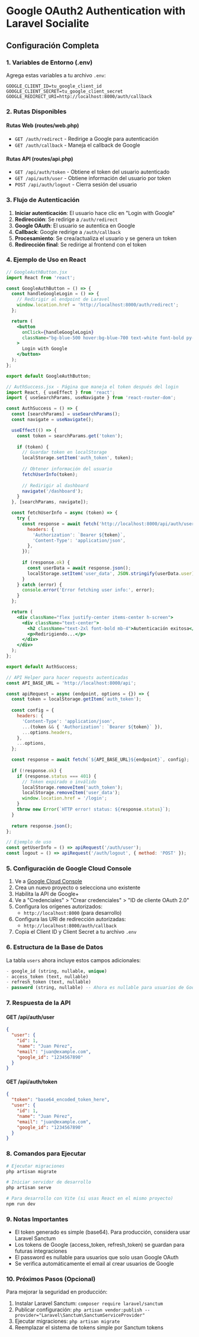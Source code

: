 # Google OAuth2 Authentication with Laravel Socialite

## Configuración Completa

### 1. Variables de Entorno (.env)

Agrega estas variables a tu archivo `.env`:

```env
GOOGLE_CLIENT_ID=tu_google_client_id
GOOGLE_CLIENT_SECRET=tu_google_client_secret
GOOGLE_REDIRECT_URI=http://localhost:8000/auth/callback
```

### 2. Rutas Disponibles

#### Rutas Web (routes/web.php)
- `GET /auth/redirect` - Redirige a Google para autenticación
- `GET /auth/callback` - Maneja el callback de Google

#### Rutas API (routes/api.php)
- `GET /api/auth/token` - Obtiene el token del usuario autenticado
- `GET /api/auth/user` - Obtiene información del usuario por token
- `POST /api/auth/logout` - Cierra sesión del usuario

### 3. Flujo de Autenticación

1. **Iniciar autenticación**: El usuario hace clic en "Login with Google"
2. **Redirección**: Se redirige a `/auth/redirect`
3. **Google OAuth**: El usuario se autentica en Google
4. **Callback**: Google redirige a `/auth/callback`
5. **Procesamiento**: Se crea/actualiza el usuario y se genera un token
6. **Redirección final**: Se redirige al frontend con el token

### 4. Ejemplo de Uso en React

```jsx
// GoogleAuthButton.jsx
import React from 'react';

const GoogleAuthButton = () => {
  const handleGoogleLogin = () => {
    // Redirigir al endpoint de Laravel
    window.location.href = 'http://localhost:8000/auth/redirect';
  };

  return (
    <button 
      onClick={handleGoogleLogin}
      className="bg-blue-500 hover:bg-blue-700 text-white font-bold py-2 px-4 rounded"
    >
      Login with Google
    </button>
  );
};

export default GoogleAuthButton;
```

```jsx
// AuthSuccess.jsx - Página que maneja el token después del login
import React, { useEffect } from 'react';
import { useSearchParams, useNavigate } from 'react-router-dom';

const AuthSuccess = () => {
  const [searchParams] = useSearchParams();
  const navigate = useNavigate();

  useEffect(() => {
    const token = searchParams.get('token');
    
    if (token) {
      // Guardar token en localStorage
      localStorage.setItem('auth_token', token);
      
      // Obtener información del usuario
      fetchUserInfo(token);
      
      // Redirigir al dashboard
      navigate('/dashboard');
    }
  }, [searchParams, navigate]);

  const fetchUserInfo = async (token) => {
    try {
      const response = await fetch('http://localhost:8000/api/auth/user', {
        headers: {
          'Authorization': `Bearer ${token}`,
          'Content-Type': 'application/json',
        },
      });
      
      if (response.ok) {
        const userData = await response.json();
        localStorage.setItem('user_data', JSON.stringify(userData.user));
      }
    } catch (error) {
      console.error('Error fetching user info:', error);
    }
  };

  return (
    <div className="flex justify-center items-center h-screen">
      <div className="text-center">
        <h2 className="text-2xl font-bold mb-4">Autenticación exitosa</h2>
        <p>Redirigiendo...</p>
      </div>
    </div>
  );
};

export default AuthSuccess;
```

```jsx
// API Helper para hacer requests autenticadas
const API_BASE_URL = 'http://localhost:8000/api';

const apiRequest = async (endpoint, options = {}) => {
  const token = localStorage.getItem('auth_token');
  
  const config = {
    headers: {
      'Content-Type': 'application/json',
      ...(token && { 'Authorization': `Bearer ${token}` }),
      ...options.headers,
    },
    ...options,
  };

  const response = await fetch(`${API_BASE_URL}${endpoint}`, config);
  
  if (!response.ok) {
    if (response.status === 401) {
      // Token expirado o inválido
      localStorage.removeItem('auth_token');
      localStorage.removeItem('user_data');
      window.location.href = '/login';
    }
    throw new Error(`HTTP error! status: ${response.status}`);
  }
  
  return response.json();
};

// Ejemplo de uso
const getUserInfo = () => apiRequest('/auth/user');
const logout = () => apiRequest('/auth/logout', { method: 'POST' });
```

### 5. Configuración de Google Cloud Console

1. Ve a [Google Cloud Console](https://console.cloud.google.com/)
2. Crea un nuevo proyecto o selecciona uno existente
3. Habilita la API de Google+ 
4. Ve a "Credenciales" > "Crear credenciales" > "ID de cliente OAuth 2.0"
5. Configura los orígenes autorizados:
   - `http://localhost:8000` (para desarrollo)
6. Configura las URI de redirección autorizadas:
   - `http://localhost:8000/auth/callback`
7. Copia el Client ID y Client Secret a tu archivo `.env`

### 6. Estructura de la Base de Datos

La tabla `users` ahora incluye estos campos adicionales:

```sql
- google_id (string, nullable, unique)
- access_token (text, nullable) 
- refresh_token (text, nullable)
- password (string, nullable) -- Ahora es nullable para usuarios de Google
```

### 7. Respuesta de la API

#### GET /api/auth/user
```json
{
  "user": {
    "id": 1,
    "name": "Juan Pérez",
    "email": "juan@example.com",
    "google_id": "1234567890"
  }
}
```

#### GET /api/auth/token
```json
{
  "token": "base64_encoded_token_here",
  "user": {
    "id": 1,
    "name": "Juan Pérez", 
    "email": "juan@example.com",
    "google_id": "1234567890"
  }
}
```

### 8. Comandos para Ejecutar

```bash
# Ejecutar migraciones
php artisan migrate

# Iniciar servidor de desarrollo
php artisan serve

# Para desarrollo con Vite (si usas React en el mismo proyecto)
npm run dev
```

### 9. Notas Importantes

- El token generado es simple (base64). Para producción, considera usar Laravel Sanctum
- Los tokens de Google (access_token, refresh_token) se guardan para futuras integraciones
- El password es nullable para usuarios que solo usan Google OAuth
- Se verifica automáticamente el email al crear usuarios de Google

### 10. Próximos Pasos (Opcional)

Para mejorar la seguridad en producción:

1. Instalar Laravel Sanctum: `composer require laravel/sanctum`
2. Publicar configuración: `php artisan vendor:publish --provider="Laravel\Sanctum\SanctumServiceProvider"`
3. Ejecutar migraciones: `php artisan migrate`
4. Reemplazar el sistema de tokens simple por Sanctum tokens
